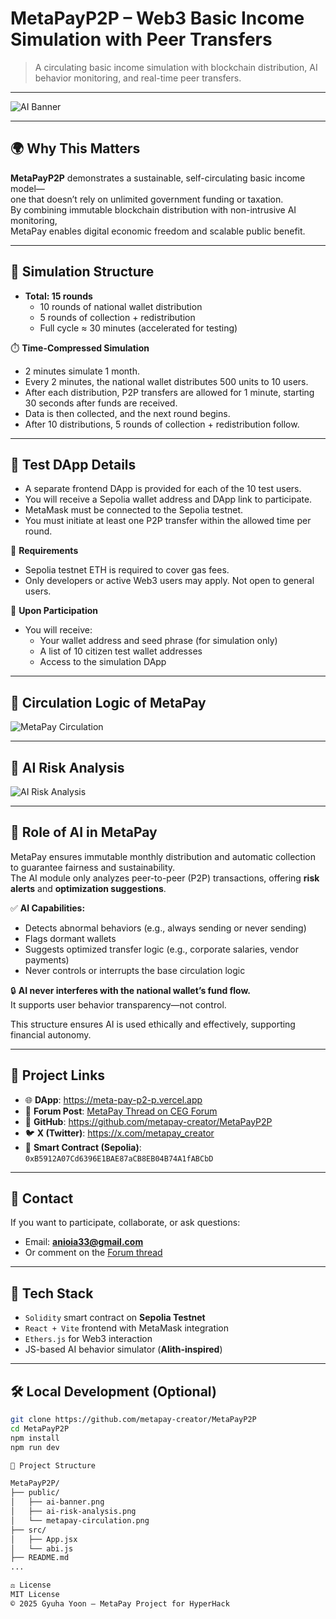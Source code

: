 # MetaPayP2P – Web3 Basic Income Simulation with Peer Transfers

> A circulating basic income simulation with blockchain distribution, AI behavior monitoring, and real-time peer transfers.

---

![AI Banner](public/ai-banner.png)

---

## 🌍 Why This Matters

**MetaPayP2P** demonstrates a sustainable, self-circulating basic income model—  
one that doesn’t rely on unlimited government funding or taxation.  
By combining immutable blockchain distribution with non-intrusive AI monitoring,  
MetaPay enables digital economic freedom and scalable public benefit.

---

## 🧪 Simulation Structure

- **Total: 15 rounds**
  - 10 rounds of national wallet distribution
  - 5 rounds of collection + redistribution
  - Full cycle ≈ 30 minutes (accelerated for testing)

⏱️ **Time-Compressed Simulation**
- 2 minutes simulate 1 month.
- Every 2 minutes, the national wallet distributes 500 units to 10 users.
- After each distribution, P2P transfers are allowed for 1 minute, starting 30 seconds after funds are received.
- Data is then collected, and the next round begins.
- After 10 distributions, 5 rounds of collection + redistribution follow.

---

## 📱 Test DApp Details

- A separate frontend DApp is provided for each of the 10 test users.
- You will receive a Sepolia wallet address and DApp link to participate.
- MetaMask must be connected to the Sepolia testnet.
- You must initiate at least one P2P transfer within the allowed time per round.

📌 **Requirements**
- Sepolia testnet ETH is required to cover gas fees.
- Only developers or active Web3 users may apply. Not open to general users.

🧾 **Upon Participation**
- You will receive:
  - Your wallet address and seed phrase (for simulation only)
  - A list of 10 citizen test wallet addresses
  - Access to the simulation DApp

---

## 🔁 Circulation Logic of MetaPay

![MetaPay Circulation](public/metapay-circulation.png)

---

## 🧠 AI Risk Analysis

![AI Risk Analysis](public/ai-risk-analysis.png)

---

## 🧠 Role of AI in MetaPay

MetaPay ensures immutable monthly distribution and automatic collection to guarantee fairness and sustainability.  
The AI module only analyzes peer-to-peer (P2P) transactions, offering **risk alerts** and **optimization suggestions**.

✅ **AI Capabilities:**
- Detects abnormal behaviors (e.g., always sending or never sending)
- Flags dormant wallets
- Suggests optimized transfer logic (e.g., corporate salaries, vendor payments)
- Never controls or interrupts the base circulation logic

🔒 **AI never interferes with the national wallet’s fund flow.**  
It supports user behavior transparency—not control.

This structure ensures AI is used ethically and effectively, supporting financial autonomy.

---

## 📎 Project Links

- 🌐 **DApp**: https://meta-pay-p2-p.vercel.app  
- 🧠 **Forum Post**: [MetaPay Thread on CEG Forum](https://forum.ceg.vote/t/metapay-a-circulating-basic-income-model-with-digital-currency/5537/34)  
- 🐙 **GitHub**: https://github.com/metapay-creator/MetaPayP2P  
- 🐦 **X (Twitter)**: https://x.com/metapay_creator  
- 🔗 **Smart Contract (Sepolia)**: `0xB5912A07Cd6396E1BAE87aCB8EB04B74A1fABCbD`

---

## 📩 Contact

If you want to participate, collaborate, or ask questions:

- Email: **anioia33@gmail.com**  
- Or comment on the [Forum thread](https://forum.ceg.vote/t/metapay-a-circulating-basic-income-model-with-digital-currency/5537/34)

---

## 🧰 Tech Stack

- `Solidity` smart contract on **Sepolia Testnet**
- `React + Vite` frontend with MetaMask integration
- `Ethers.js` for Web3 interaction
- JS-based AI behavior simulator (**Alith-inspired**)

---

## 🛠️ Local Development (Optional)

```bash
git clone https://github.com/metapay-creator/MetaPayP2P
cd MetaPayP2P
npm install
npm run dev

📂 Project Structure

MetaPayP2P/
├── public/
│   ├── ai-banner.png
│   ├── ai-risk-analysis.png
│   └── metapay-circulation.png
├── src/
│   ├── App.jsx
│   └── abi.js
├── README.md
...

⚖ License
MIT License
© 2025 Gyuha Yoon – MetaPay Project for HyperHack

